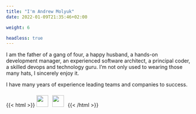 ```yaml
---
title: "I'm Andrew Molyuk"
date: 2022-01-09T21:35:46+02:00

weight: 6

headless: true
---
```


I am the father of a gang of four, a happy husband, a hands-on development manager, an experienced software architect, a
principal coder, a skilled devops and technology guru. I’m not only used to wearing those many hats, I sincerely enjoy
it.

I have many years of experience leading teams and companies to success.

{{< html >}}
<a href="https://www.linkedin.com/in/andrewmolyuk/"><img src="/img/linkedin.svg" width="32" style="padding:0.5em 0"></a>
<a href="https://github.com/andrewmolyuk"><img src="/img/github.svg" width="32" style="padding:0.5em"></a>
{{< /html >}}
